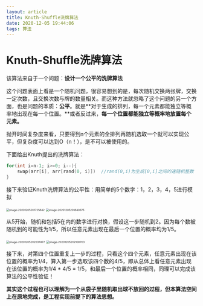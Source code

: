 ```yaml
---
layout: article
title: Knuth-Shuffle洗牌算法
date: 2020-12-05 19:44:06
tags: 算法
---
```


# Knuth-Shuffle洗牌算法

该算法来自于一个问题：**设计一个公平的洗牌算法**

这个问题表面上看是一个随机问题，很容易想到的是，每次随机交换两张牌，交换一定次数，且交换次数与牌的数量相关。而这种方法就忽略了这个问题的另一个方面，也是问题的本质：**公平**。就是**对于生成的排列，每一个元素都能独立等概率地出现在每一个位置。**或者反过来，**每一个位置都能独立等概率地放置每个元素。**

抛开时间复杂度来看，只要得到n个元素的全排列再随机选取一个就可以实现公平，但复杂度可以达到O（n！），是不可以被使用的。

下面给出Knuth提出的洗牌算法：

```c++
for(int i=n-1; i>=0; i--){
    swap(arr[i], arr[rand(0, i)])  //rand(0,i)为生成[0,i]之间的速随机整数
}
```

接下来验证Knuth洗牌算法的公平性：用简单的5个数字：1，2，3，4，5进行模拟

<img src="C:\Users\dell\AppData\Roaming\Typora\typora-user-images\image-20201205201725842.png" alt="image-20201205201725842" style="zoom:50%;" />

<img src="C:\Users\dell\AppData\Roaming\Typora\typora-user-images\image-20201205201840375.png" alt="image-20201205201840375" style="zoom:50%;" />

从5开始，随机和包括5在内的数字进行对换，假设这一步随机到2。因为每个数被随机到的可能性为1/5，所以任意元素出现在最后一个位置的概率均为1/5。



<img src="C:\Users\dell\AppData\Roaming\Typora\typora-user-images\image-20201205202037477.png" alt="image-20201205202037477" style="zoom:50%;" />

<img src="C:\Users\dell\AppData\Roaming\Typora\typora-user-images\image-20201205202100703.png" alt="image-20201205202100703" style="zoom:50%;" />

接下来，对第四个位置重复上一步的过程，只看这个四个元素，任意元素出现在该位置的概率为1/4，算入第一步选取该四个数的4/5，即从总体上看任意元素出现在该位置的概率为1/4 * 4/5 = 1/5，和最后一个位置的概率相同，同理可以完成该算法的公平性验证！

**其实这个过程也可以理解为一个从袋子里随机取出球不放回的过程，但本算法空间上在原地完成，是工程实现前提下的算法思想。**





